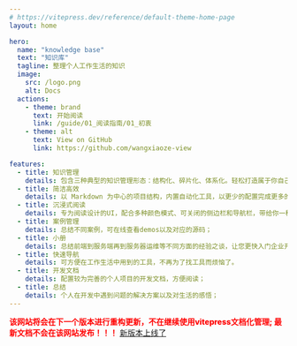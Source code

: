 ```yaml
---
# https://vitepress.dev/reference/default-theme-home-page
layout: home

hero:
  name: "knowledge base"
  text: "知识库"
  tagline: 整理个人工作生活的知识
  image:
    src: /logo.png
    alt: Docs
  actions:
    - theme: brand
      text: 开始阅读
      link: /guide/01_阅读指南/01_初衷
    - theme: alt
      text: View on GitHub
      link: https://github.com/wangxiaoze-view

features:
  - title: 知识管理
    details: 包含三种典型的知识管理形态：结构化、碎片化、体系化。轻松打造属于你自己的知识管理平台
  - title: 简洁高效
    details: 以 Markdown 为中心的项目结构，内置自动化工具，以更少的配置完成更多的事。配合多维索引快速定位每个知识点
  - title: 沉浸式阅读
    details: 专为阅读设计的UI，配合多种颜色模式、可关闭的侧边栏和导航栏，带给你一种沉浸式阅读体验
  - title: 案例管理
    details: 总结不同案例，可在线查看demos以及对应的源码；
  - title: 小册
    details: 总结前端到服务端再到服务器运维等不同方面的经验之谈，让您更快入门企业开发；
  - title: 快速导航
    details: 可方便在工作生活中用到的工具，不再为了找工具而烦恼了。
  - title: 开发文档
    details: 配置较为完善的个人项目的开发文档，方便阅读；
  - title: 总结
    details: 个人在开发中遇到问题的解决方案以及对生活的感悟；
---
```


<div>
<span style="color: #ff0000;font-weight: 800;">该网站将会在下一个版本进行重构更新，不在继续使用vitepress文档化管理; 最新文档不会在该网站发布！！！</span>
<a href="https://wangxiaoze-view.github.io/blog" target="_blank">新版本上线了</a>
</div>